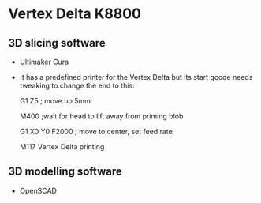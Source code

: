 # Vertex Delta K8800
## 3D slicing software
 - Ultimaker Cura
 - It has a predefined printer for the Vertex Delta but its start gcode needs tweaking to change the end to this:

   G1 Z5 ; move up 5mm

   M400 ;wait for head to lift away from priming blob
   
   G1 X0 Y0 F2000 ; move to center, set feed rate
   
   M117 Vertex Delta printing

## 3D modelling software
 - OpenSCAD

